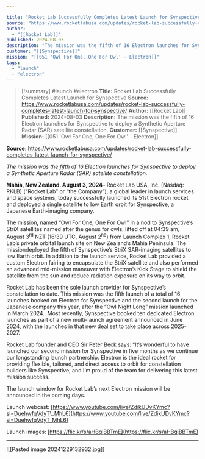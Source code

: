 ```yaml
---

title: "Rocket Lab Successfully Completes Latest Launch for Synspective "
source: "https://www.rocketlabusa.com/updates/rocket-lab-successfully-completes-latest-launch-for-synspective/"
author:
  - "[[Rocket Lab]]"
published: 2024-08-03
description: "The mission was the fifth of 16 Electron launches for Synspective to deploy a Synthetic Aperture Radar (SAR) satellite constellation."
customer: "[[Synspective]]"
mission: "[[051 'Owl For One, One For Owl' - Electron]]"
tags:
  - "launch"
  - "electron"
---
```

>[!summary]
#launch #electron
**Title:** Rocket Lab Successfully Completes Latest Launch for Synspective 
**Source:** https://www.rocketlabusa.com/updates/rocket-lab-successfully-completes-latest-launch-for-synspective/
**Author:** [[Rocket Lab]]
**Published:** 2024-08-03
**Description:** The mission was the fifth of 16 Electron launches for Synspective to deploy a Synthetic Aperture Radar (SAR) satellite constellation.
**Customer:** [[Synspective]]
**Mission:** [[051 'Owl For One, One For Owl' - Electron]]

**Source**: https://www.rocketlabusa.com/updates/rocket-lab-successfully-completes-latest-launch-for-synspective/

*The mission was the fifth of 16 Electron launches for Synspective to deploy a Synthetic Aperture Radar (SAR) satellite constellation.*

**Mahia, New Zealand. August 3, 2024**– Rocket Lab USA, Inc. (Nasdaq: RKLB) (“Rocket Lab” or “the Company”), a global leader in launch services and space systems, today successfully launched its 51st Electron rocket and deployed a single satellite to low Earth orbit for Synspective, a Japanese Earth-imaging company.

The mission, named “Owl For One, One For Owl” in a nod to Synspective’s StriX satellites named after the genus for owls, lifted off at 04:39 am, August 3<sup>rd</sup> NZT (16:39 UTC, August 2<sup>nd</sup>) from Launch Complex 1, Rocket Lab’s private orbital launch site on New Zealand’s Mahia Peninsula. The missiondeployed the fifth of Synspective’s StriX SAR-imaging satellites to low Earth orbit. In addition to the launch service, Rocket Lab provided a custom Electron fairing to encapsulate the StriX satellite and also performed an advanced mid-mission maneuver with Electron’s Kick Stage to shield the satellite from the sun and reduce radiation exposure on its way to orbit.

Rocket Lab has been the sole launch provider for Synspective’s constellation to date. This mission was the fifth launch of a total of 16 launches booked on Electron for Synspective and the second launch for the Japanese company this year, after the “Owl Night Long” mission launched in March 2024.  Most recently, Synspective booked ten dedicated Electron launches as part of a new multi-launch agreement announced in June 2024, with the launches in that new deal set to take place across 2025-2027.

Rocket Lab founder and CEO Sir Peter Beck says: “It’s wonderful to have launched our second mission for Synspective in five months as we continue our longstanding launch partnership. Electron is the ideal rocket for providing flexible, tailored, and direct access to orbit for constellation builders like Synspective, and I’m proud of the team for delivering this latest mission success.

The launch window for Rocket Lab’s next Electron mission will be announced in the coming days.

Launch webcast: [https://www.youtube.com/live/ZdikUDvKYmc?si=DuehwfqVdyT\_MhL6](https://www.youtube.com/live/ZdikUDvKYmc?si=DuehwfqVdyT_MhL6)

Launch images: [https://flic.kr/s/aHBqjBBTmE](https://flic.kr/s/aHBqjBBTmE)

---

![[Pasted image 20241229132932.jpg]]